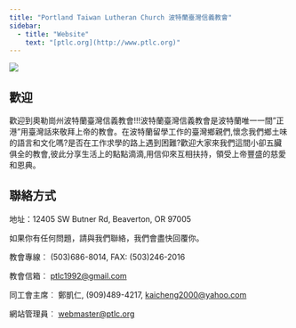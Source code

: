 ```yaml
---
title: "Portland Taiwan Lutheran Church 波特蘭臺灣信義教會"
sidebar:
  - title: "Website"
    text: "[ptlc.org](http://www.ptlc.org)"
---
```


![](https://res.cloudinary.com/dhngj18do/image/upload/f_auto,q_auto/v1/images/communities/churchcross)

## 歡迎

歡迎到奧勒崗州波特蘭臺灣信義教會!!!波特蘭臺灣信義教會是波特蘭唯一一間”正港”用臺灣話來敬拜上帝的教會。在波特蘭留學工作的臺灣鄉親們,懷念我們鄉土味的語言和文化嗎?是否在工作求學的路上遇到困難?歡迎大家來我們這間小卻五臟俱全的教會,彼此分享生活上的點點滴滴,用信仰來互相扶持，領受上帝豐盛的慈愛和恩典。

## 聯絡方式

地址：12405 SW Butner Rd, Beaverton, OR 97005

如果你有任何問題，請與我們聯絡，我們會盡快回覆你。

教會專線︰ (503)686-8014, FAX: (503)246-2016

教會信箱︰ ptlc1992@gmail.com

同工會主席︰ 鄭凱仁, (909)489-4217, kaicheng2000@yahoo.com

網站管理員︰ webmaster@ptlc.org
